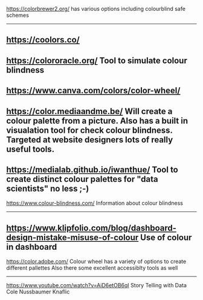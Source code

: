 https://colorbrewer2.org/
has various options including colourblind safe schemes

---

https://coolors.co/
---

https://colororacle.org/
Tool to simulate colour blindness
---

https://www.canva.com/colors/color-wheel/
---

https://color.mediaandme.be/
Will create a colour palette from a picture.  Also has a built in visualation tool for check colour blindness.  Targeted at website designers lots of really useful tools.
---

https://medialab.github.io/iwanthue/
Tool to create distinct colour palettes for "data scientists" no less ;-)
---

https://www.colour-blindness.com/
Information about colour blindness

---

https://www.klipfolio.com/blog/dashboard-design-mistake-misuse-of-colour
Use of colour in dashboard
---

https://color.adobe.com/
Colour wheel has a variety of options to create different pallettes
Also there some excellent accessiblty tools as well

---
https://www.youtube.com/watch?v=AiD6etOB6qI
Story Telling with Data
Cole Nussbaumer Knaflic
